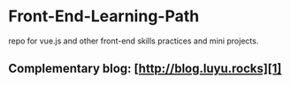 # Front-End-Learning-Path
repo for vue.js and other front-end skills practices and mini projects.

## Complementary blog: [http://blog.luyu.rocks][1]

[1]: http://blog.luyu.rocks
